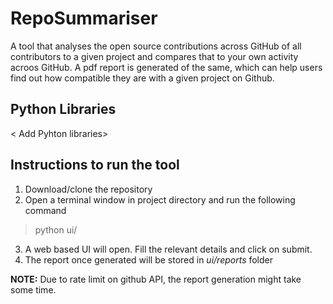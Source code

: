 # RepoSummariser
A tool that analyses the open source contributions across GitHub of all contributors to a given project and compares that to your own activity acroos GitHub. A pdf report is generated of the same, which can help users find out how compatible they are with a given project on Github.

## Python Libraries
< Add Pyhton libraries>

## Instructions to run the tool
1. Download/clone the repository
2. Open a terminal window in project directory and run the following command
> python ui/
3. A web based UI will open. Fill the relevant details and click on submit.
4. The report once generated will be stored in *ui/reports* folder

**NOTE:** Due to rate limit on github API, the report generation might take some time. 